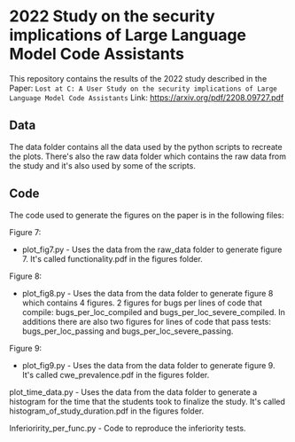 # 2022 Study on the security implications of Large Language Model Code Assistants

This repository contains the results of the 2022 study described in the Paper: `Lost at C: A User Study on the security implications of Large Language Model Code Assistants`  Link: https://arxiv.org/pdf/2208.09727.pdf

## Data
The data folder contains all the data used by the python scripts to recreate the plots. There's also the raw data folder which contains the raw data from the study and it's also used by some of the scripts. 

## Code
The code used to generate the figures on the paper is in the following files: 

Figure 7:

- plot_fig7.py - Uses the data from the raw_data folder to generate figure 7. It's called functionality.pdf in the figures folder.

Figure 8:

- plot_fig8.py - Uses the data from the data folder to generate figure 8 which contains 4 figures. 2 figures for bugs per lines of code that compile: bugs_per_loc_compiled and bugs_per_loc_severe_compiled. In additions there are also two figures for lines of code that pass tests: bugs_per_loc_passing and bugs_per_loc_severe_passing.

Figure 9:

- plot_fig9.py - Uses the data from the data folder to generate figure 9. It's called cwe_prevalence.pdf in the figures folder.


plot_time_data.py - Uses the data from the data folder to generate a histogram for the time that the students took to finalize the study. It's called histogram_of_study_duration.pdf in the figures folder.


Inferioririty_per_func.py - Code to reproduce the inferiority tests. 